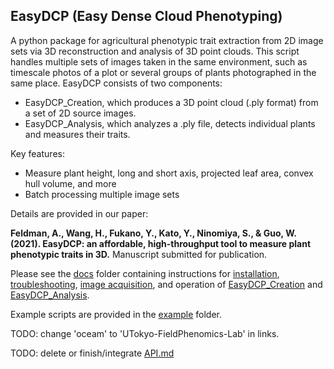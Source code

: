 ## EasyDCP (Easy Dense Cloud Phenotyping)

A python package for agricultural phenotypic trait extraction from 2D image sets via 3D reconstruction and analysis of 3D point clouds.
This script handles multiple sets of images taken in the same environment, such as timescale photos of a plot or several groups of plants photographed in the same place.
EasyDCP consists of two components:

- EasyDCP_Creation, which produces a 3D point cloud (.ply format) from a set of 2D source images.
- EasyDCP_Analysis, which analyzes a .ply file, detects individual plants and measures their traits.

Key features:

- Measure plant height, long and short axis, projected leaf area, convex hull volume, and more
- Batch processing multiple image sets

Details are provided in our paper: 

**Feldman, A., Wang, H., Fukano, Y., Kato, Y., Ninomiya, S., & Guo, W. (2021). EasyDCP: an affordable, high-throughput tool to measure plant phenotypic traits in 3D.** Manuscript submitted for publication.

Please see the [docs](https://github.com/UTokyo-FieldPhenomics-Lab/EasyDCP/tree/master/docs) folder containing instructions for [installation](https://github.com/oceam/EasyDCP/blob/master/docs/Installation.md), [troubleshooting](https://github.com/oceam/EasyDCP/blob/master/docs/Troubleshooting.md), [image acquisition](https://github.com/oceam/EasyDCP/blob/master/docs/0_Image_acquisition.md), and operation of [EasyDCP_Creation](https://github.com/oceam/EasyDCP/blob/master/docs/1_EasyDCP_Creation.md) and [EasyDCP_Analysis](https://github.com/oceam/EasyDCP/blob/master/docs/2_EasyDCP_Analysis.md).

Example scripts are provided in the [example](https://github.com/UTokyo-FieldPhenomics-Lab/EasyDCP/tree/master/example) folder. 

TODO: change 'oceam' to 'UTokyo-FieldPhenomics-Lab' in links.

TODO: delete or finish/integrate [API.md](https://github.com/oceam/EasyDCP/blob/master/docs/API.md)
